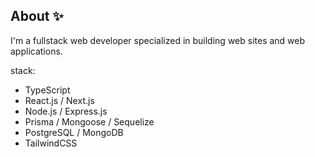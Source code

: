 ## About ✨

I'm a fullstack web developer specialized in building web sites and web applications.

stack: 
- TypeScript
- React.js / Next.js
- Node.js / Express.js
- Prisma / Mongoose / Sequelize
- PostgreSQL / MongoDB
- TailwindCSS
